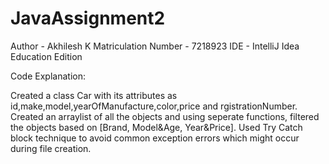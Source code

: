 # JavaAssignment2
Author - Akhilesh K
Matriculation Number - 7218923
IDE - IntelliJ Idea Education Edition

Code Explanation:

Created a class Car with its attributes as id,make,model,yearOfManufacture,color,price and rgistrationNumber. Created an arraylist of all the objects and using seperate functions, filtered the objects based on [Brand, Model&Age, Year&Price].
Used Try Catch block technique to avoid common exception errors which might occur during file creation.
